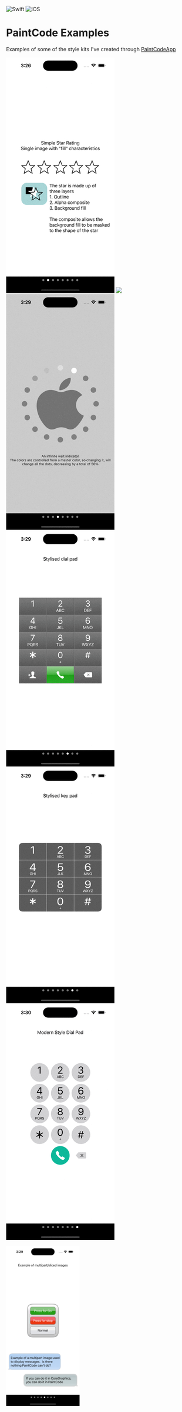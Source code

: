 ![Swift](https://img.shields.io/badge/Swift-5.0-orange) ![iOS](https://img.shields.io/badge/iOS-12.0-orange)

#  PaintCode Examples

Examples of some of the style kits I've created through [PaintCodeApp](https://www.paintcodeapp.com) 

![](Snapshots/Stars.gif)      ![](Snapshots/Battery.gif)   ![](Snapshots/InfinateWait.gif)
![](Snapshots/DialPad01.gif)  ![](Snapshots/DialPad02.gif) ![](Snapshots/DialPad03.gif)
 
<img src="Snapshots/SpitImages.png" width="200">
